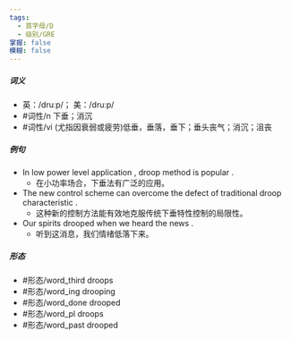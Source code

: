 ```yaml
---
tags:
  - 首字母/D
  - 级别/GRE
掌握: false
模糊: false
---
```

##### 词义
- 英：/druːp/； 美：/druːp/
- #词性/n  下垂；消沉
- #词性/vi  (尤指因衰弱或疲劳)低垂，垂落，垂下；垂头丧气；消沉；沮丧
##### 例句
- In low power level application , droop method is popular .
	- 在小功率场合，下垂法有广泛的应用。
- The new control scheme can overcome the defect of traditional droop characteristic .
	- 这种新的控制方法能有效地克服传统下垂特性控制的局限性。
- Our spirits drooped when we heard the news .
	- 听到这消息，我们情绪低落下来。
##### 形态
- #形态/word_third droops
- #形态/word_ing drooping
- #形态/word_done drooped
- #形态/word_pl droops
- #形态/word_past drooped
